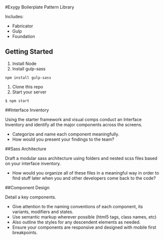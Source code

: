 #Exygy Boilerplate Pattern Library

Includes:

* Fabricator
* Gulp
* Foundation

## Getting Started

1. Install Node
1. Install gulp-sass

```
npm install gulp-sass
```

1. Clone this repo
1. Start your server

```
$ npm start
```

##Interface Inventory

Using the starter framework and visual comps conduct an Interface Inventory and identify all the major components across the screens. 
* Categorize and name each component meaningfully. 
* How would you present your findings to the team?


##Sass Architecture

Draft a modular sass architecture using folders and nested scss files based on your interface inventory. 
* How would you organize all of these files in a meaningful way in order to find stuff later when you and other developers come back to the code?


##Component Design

Detail a key components. 
* Give attention to the naming conventions of each component, its variants, modifiers and states.
* Use semantic markup wherever possible (html5 tags, class names, etc)
* Also outline the styles for any descendent elements as needed. 
* Ensure your components are responsive and designed with mobile first breakpoints.

